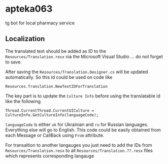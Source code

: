 # apteka063
tg bot for local pharmacy service

## Localization

The translated text should be added as ID to the `Resources/Translation.resx` via the Microsoft Visual Studio ... do not forget to save.

After saving the `Resources/Translation.Designer.cs` will be updated automatically. So this id could be used on code like 
```
Resources.Translation.NewTextIDForTranslation
```

The key part is to update the `Culture Info` before using the translatable id like the following
```
Thread.CurrentThread.CurrentUICulture = CultureInfo.GetCultureInfo(languageCode);
```

`languageCode` is either `uk` for Ukrainian and `ru` for Russian languages. Everything else will go to English.
This code could be easily obtained from each Message or CallBack using `From` attribute.

For transaltion to another langauges you just need to add the IDs from `Resources/Translation.resx` to all `Resources/Translation.??.resx` files which represents corresponding langauge
